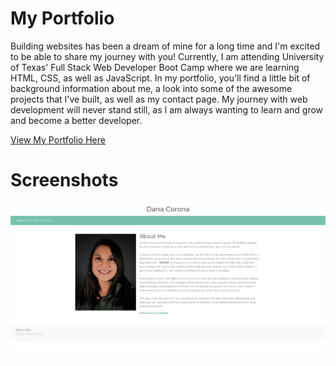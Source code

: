 # My Portfolio

Building websites has been a dream of mine for a long time and I'm excited to be able to share my journey with you! Currently, I am attending University of Texas' Full Stack Web Developer Boot Camp where we are learning HTML, CSS, as well as JavaScript. In my portfolio, you'll find a little bit of background information about me, a look into some of the awesome projects that I've built, as well as my contact page. My journey with web development will never stand still, as I am always wanting to learn and grow and become a better developer.

[View My Portfolio Here](https://danacorona.github.io/)

# Screenshots
![An Image of My Portfolio](./images/PortfolioMain1.png)
